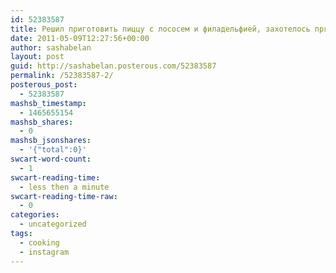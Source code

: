 ```yaml
---
id: 52383587
title: Решил приготовить пиццу с лососем и филадельфией, захотелось прям оч!))
date: 2011-05-09T12:27:56+00:00
author: sashabelan
layout: post
guid: http://sashabelan.posterous.com/52383587
permalink: /52383587-2/
posterous_post:
  - 52383587
mashsb_timestamp:
  - 1465655154
mashsb_shares:
  - 0
mashsb_jsonshares:
  - '{"total":0}'
swcart-word-count:
  - 1
swcart-reading-time:
  - less then a minute
swcart-reading-time-raw:
  - 0
categories:
  - uncategorized
tags:
  - cooking
  - instagram
---
```

[](http://instagr.am/p/EDO5_/)